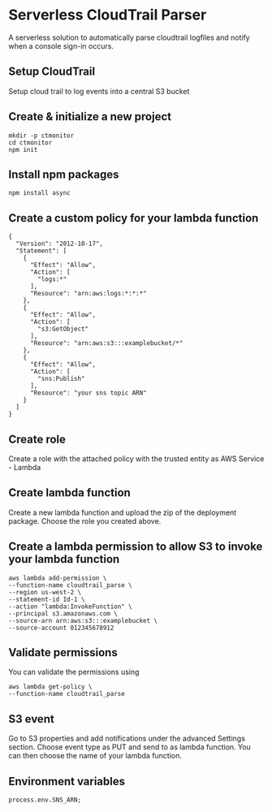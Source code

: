 # Serverless CloudTrail Parser 
A serverless solution to automatically parse cloudtrail logfiles and notify when a console sign-in occurs.

## Setup CloudTrail

Setup cloud trail to log events into a central S3 bucket

## Create & initialize a new project

	mkdir -p ctmonitor
	cd ctmonitor
	npm init

## Install npm packages

	npm install async


## Create a custom policy for your lambda function



	{
	  "Version": "2012-10-17",
	  "Statement": [
	    {
	      "Effect": "Allow",
	      "Action": [
	        "logs:*"
	      ],
	      "Resource": "arn:aws:logs:*:*:*"
	    },
	    {
	      "Effect": "Allow",
	      "Action": [
	        "s3:GetObject"
	      ],
	      "Resource": "arn:aws:s3:::examplebucket/*"
	    },
	    {
	      "Effect": "Allow",
	      "Action": [
	        "sns:Publish"
	      ],
	      "Resource": "your sns topic ARN"
	    }
	  ]
	}



## Create role

Create a role with the attached policy with the trusted entity as AWS Service - Lambda

## Create lambda function

Create a new lambda function and upload the zip of the deployment package. Choose the role you created above.

## Create a lambda permission to allow S3 to invoke your lambda function

	aws lambda add-permission \
	--function-name cloudtrail_parse \
	--region us-west-2 \
	--statement-id Id-1 \
	--action "lambda:InvokeFunction" \
	--principal s3.amazonaws.com \
	--source-arn arn:aws:s3:::examplebucket \
	--source-account 012345678912


## Validate permissions
You can validate the permissions using 

	aws lambda get-policy \
	--function-name cloudtrail_parse
	
## S3 event

Go to S3 properties and add notifications under the advanced Settings section. Choose event type as PUT and send to as lambda function. You can then choose the name of your lambda function.

## Environment variables 

	process.env.SNS_ARN;
